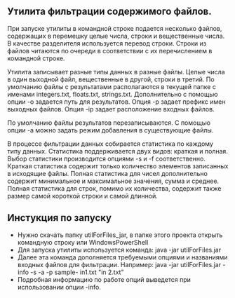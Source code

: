 ## Утилита фильтрации содержимого файлов.

При запуске утилиты в командной строке подается несколько файлов, содержащих в
перемешку целые числа, строки и вещественные числа. В качестве разделителя
используется перевод строки. Строки из файлов читаются по очереди в соответствии с их
перечислением в командной строке. 

Утилита записывает разные типы данных в разные файлы. Целые числа в один
выходной файл, вещественные в другой, строки в третий. По умолчанию файлы с
результатами располагаются в текущей папке с именами integers.txt, floats.txt, strings.txt.
Дополнительно с помощью опции -o задается путь для результатов. Опция -p
задает префикс имен выходных файлов. Опция -ip задает расположение входных файлов.

По умолчанию файлы результатов перезаписываются. С помощью опции -a можно задать
режим добавления в существующие файлы.

В процессе фильтрации данных собирается статистика по каждому типу данных.
Статистика поддерживается двух видов: краткая и полная. Выбор статистики
производится опциями -s и -f соответственно. Краткая статистика содержит только
количество элементов записанных в исходящие файлы. Полная статистика для чисел
дополнительно содержит минимальное и максимальное значения, сумма и среднее.
Полная статистика для строк, помимо их количества, содержит также размер самой
короткой строки и самой длинной. 

## Инстукция по запуску

- Нужно скачать папку utilForFiles_jar, в папке этого проекта открыть командную строку или WindowsPowerShell
- Для запуска утилиты используется команда: java -jar utilForFiles.jar
- Далее эта команда дополняется требуемыми опциями и названиями входных файлов для фильтрации. Например: java -jar utilForFiles.jar -info -s -a -p sample- in1.txt "in 2.txt"
- Подробная информацию по работе опций выведется при использовании опции -info.
